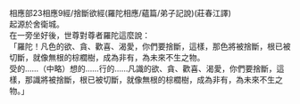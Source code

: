 相應部23相應9經/捨斷欲經(羅陀相應/蘊篇/弟子記說)(莊春江譯)  
起源於舍衛城。  
在一旁坐好後，世尊對尊者羅陀這麼說：  
「羅陀！凡色的欲、貪、歡喜、渴愛，你們要捨斷，這樣，那色將被捨斷，根已被切斷，就像無根的棕櫚樹，成為非有，為未來不生之物。  
受的……（中略）想的……行的……凡識的欲、貪、歡喜、渴愛，你們要捨斷，這樣，那識將被捨斷，根已被切斷，就像無根的棕櫚樹，成為非有，為未來不生之物。」  
  
  
